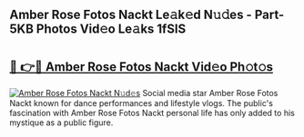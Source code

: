 ## Amber Rose Fotos Nackt Le𝚊k𝚎d N𝚞𝚍es - Part-5KB Photos Vid𝚎o Le𝚊ks 1fSlS

# <h2><a href="http://fb1m7nl.evod.top/?m=Amber+Rose+Fotos+Nackt">🔗 👉🔴 Amber Rose Fotos Nackt Vid𝚎o Ph𝚘t𝚘s</a></h2>

[![Amber Rose Fotos Nackt N𝚞d𝚎s](https://i.imgur.com/8V9OHl7.gif)](http://fb1m7nl.evod.top/?m=Amber+Rose+Fotos+Nackt)
Social media star Amber Rose Fotos Nackt known for dance performances and lifestyle vlogs. The public's fascination with Amber Rose Fotos Nackt personal life has only added to his mystique as a public figure. 
